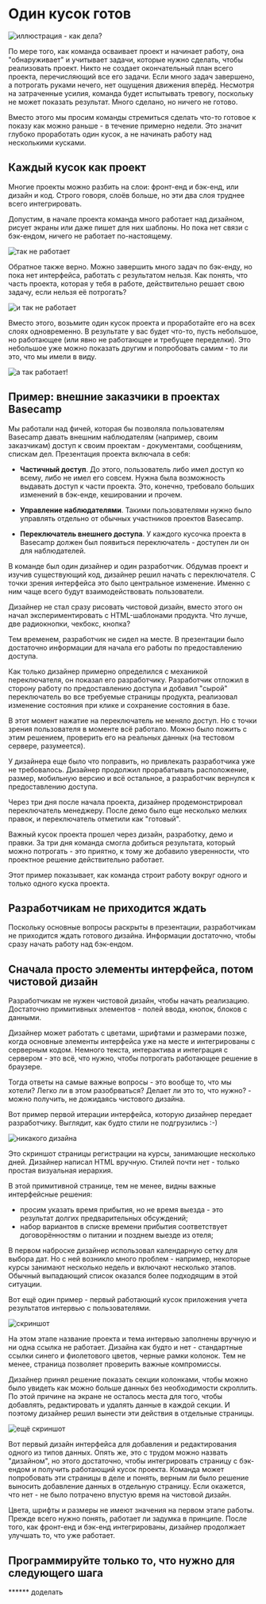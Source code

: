 # Один кусок готов

![иллюстрация - как дела?](https://basecamp.com/assets/books/shapeup/3.2/intro_cartoon-2c91ce2d0578468d323214fbc95cf42d8ca17b0030895263b15ac829d3a0af1d.png)

По мере того, как команда осваивает проект и начинает работу, она "обнаруживает" и учитывает задачи, которые нужно сделать, чтобы реализовать проект. Никто не создает окончательный план всего проекта, перечисляющий все его задачи. Если много задач завершено, а потрогать руками нечего, нет ощущения движения вперёд. Несмотря на затраченные усилия, команда будет испытывать тревогу, поскольку не может показать результат. Много сделано, но ничего не готово.

Вместо этого мы просим команды стремиться сделать что-то готовое к показу как можно раньше - в течение примерно недели. Это значит глубоко проработать один кусок, а не начинать работу над несколькими кусками.

## Каждый кусок как проект

Многие проекты можно разбить на слои: фронт-енд и бэк-енд, или дизайн и код. Строго говоря, слоёв больше, но эти два слоя труднее всего интегрировать.

Допустим, в начале проекта команда много работает над дизайном, рисует экраны или даже пишет для них шаблоны. Но пока нет связи с бэк-ендом, ничего не работает по-настоящему. 

![так не работает](https://basecamp.com/assets/books/shapeup/3.2/front-end_only-91147b9b144a224f146ec3f184ac4aa2bc583490e3e6bc847947d123cae7ea3c.png)

Обратное также верно. Можно завершить много задач по бэк-енду, но пока нет интерфейса, работать с результатом нельзя. Как понять, что часть проекта, которая у тебя в работе, действительно решает свою задачу, если нельзя её потрогать?

![и так не работает](https://basecamp.com/assets/books/shapeup/3.2/back-end_only-e8b9580807d4b4b50a31627b20d37c1dcf90c55b1f0cc20d5ab88f25888b6bf6.png)

Вместо этого, возьмите один кусок проекта и проработайте его на всех слоях одновременно. В результате у вас будет что-то, пусть небольшое, но работающее (или явно не работающее и требущее переделки). Это небольшое уже можно показать другим и попробовать самим - то ли это, что мы имели в виду.

![а так работает!](https://basecamp.com/assets/books/shapeup/3.2/one_slice-4cbcdda1a5cdc1b2bdc9bf7bd023cc0c5af666c5857c6e7d32650d9229a81cf0.png)

## Пример: внешние заказчики в проектах Basecamp

Мы работали над фичей, которая бы позволяла пользователям Basecamp давать внешним наблюдателям (например, своим заказчикам) доступ к своим проектам - документами, сообщениям, спискам дел. Презентация проекта включала в себя:

* **Частичный доступ**. До этого, пользователь либо имел доступ ко всему, либо не имел его совсем. Нужна была возможность выдавать доступ к части проекта. Это, конечно, требовало больших изменений в бэк-енде, кешировании и прочем.

* **Управление наблюдателями**. Такими пользователями нужно было управлять отдельно от обычных участников проектов Basecamp.

* **Переключатель внешнего доступа**. У каждого кусочка проекта в Basecamp должен был появиться переключатель - доступен ли он для наблюдателей.

В команде был один дизайнер и один разработчик. Обдумав проект и изучив существующий код, дизайнер решил начать с переключателя. С точки зрения интерфейса это было центральное изменение. Именно с ним чаще всего будут взаимодействовать пользователи.

Дизайнер не стал сразу рисовать чистовой дизайн, вместо этого он начал экспериментировать с HTML-шаблонами продукта. Что лучше, две радиокнопки, чекбокс, кнопка?

Тем временем, разработчик не сидел на месте. В презентации было достаточно информации для начала его работы по предоставлению доступа.

Как только дизайнер примерно определился с механикой переключателя, он показал его разработчику. Разработчик отложил в сторону работу по предоставлению доступа и добавил "сырой" переключатель во все требуемые страницы продукта, реализовал изменение состояния при клике и сохранение состояния в базе.

В этот момент нажатие на переключатель не меняло доступ. Но с точки зрения пользователя в моменте всё работало. Можно было пожить с этим решением, проверить его на реальных данных (на тестовом сервере, разумеется).

У дизайнера еще было что поправить, но привлекать разработчика уже не требовалось. Дизайнер продолжил прорабатывать расположение, размер, мобильную версию и всё остальное, а разработчик вернулся к предоставлению доступа.

Через три дня после начала проекта, дизайнер продемонстрировал переключатель менеджеру. После демо было еще несколько мелких правок, и переключатель отметили как "готовый". 

Важный кусок проекта прошел через дизайн, разработку, демо и правки. За три дня команда смогла добиться результата, который можно потрогать - это приятно, к тому же добавило уверенности, что проектное решение действительно работает.

Этот пример показывает, как команда строит работу вокруг одного и только одного куска проекта.

## Разработчикам не приходится ждать

Поскольку основные вопросы раскрыты в презентации, разработчикам не приходится ждать готового дизайна. Информации достаточно, чтобы сразу начать работу над бэк-ендом.

## Сначала просто элементы интерфейса, потом чистовой дизайн

Разработчикам не нужен чистовой дизайн, чтобы начать реализацию. Достаточно примитивных элементов - полей ввода, кнопок, блоков с данными. 

Дизайнер может работать с цветами, шрифтами и размерами позже, когда основные элементы интерфейса уже на месте и интегрированы с серверным кодом. Немного текста, интерактива и интеграция с сервером - это всё, что нужно, чтобы потрогать работающее решение в браузере.

Тогда ответы на самые важные вопросы - это вообще то, что мы хотели? Легко ли в этом разобрваться? Делает ли это то, что нужно? - можно получить, не дожидаясь чистового дизайна.

Вот пример первой итерации интерфейса, которую дизайнер передает разработчику. Выглядит, как будто стили не подгрузились :-)

![никакого дизайна](https://basecamp.com/assets/books/shapeup/3.2/affordances_first-da6f456fef0a4f777495bf1a99b8a66a76598919c1838e919bf1e707eac0019c.png)

Это скриншот страницы регистрации на курсы, занимающие несколько дней. Дизайнер написал HTML вручную. Стилей почти нет - только простая визуальная иерархия.

В этой примитивной странице, тем не менее, видны важные интерфейсные решения:

* просим указать время прибытия, но не время выезда - это результат долгих предварительных обсуждений;
* набор вариантов в списке времени прибытия соответствует договорённостям о питании и позднем выезде из отеля;

В первом наброске дизайнер использовал календарную сетку для выбора дат. Но с ней возникло много проблем - например, некоторые курсы занимают несколько недель и включают несколько этапов. Обычный выпадающий список оказался более подходящим в этой ситуации.

Вот ещё один пример - первый работающий кусок приложения учета результатов интервью с пользователями.

![скриншот](https://basecamp.com/assets/books/shapeup/3.2/treehouse_story-602f74d12c548ce957ce0746e3765f3e663a654d967c670d8cec1ec452e20d2e.png)

На этом этапе название проекта и тема интервью заполнены вручную и ни одна ссылка не работает. Дизайна как будто и нет - стандартные ссылки синего и фиолетового цветов, черные рамки колонок. Тем не менее, страница позволяет проверить важные компромиссы.

Дизайнер принял решение показать секции колонками, чтобы можно было увидеть как можно больше данных без необходимости скроллить. По этой причине на экране не осталось места для того, чтобы добавлять, редактировать и удалять данные в каждой секции. И поэтому дизайнер решил вынести эти действия в отдельные страницы.

![ещё скриншот](https://basecamp.com/assets/books/shapeup/3.2/treehouse_pulls-c0044de294f1af4a45224a55414e98e14e22b73531a700d44e398fb1bd4d5350.png)

Вот первый дизайн интерфейса для добавления и редактирования одного из типов данных. Опять же, это с трудом можно назвать "дизайном", но этого достаточно, чтобы интегрировать страницу с бэк-ендом и получить работающий кусок проекта. Команда может попробовать эти страницы в деле и понять, верным ли было решение выносить добавление данных в отдельную страницу. Если окажется, что нет - не было потрачено впустую время на чистовой дизайн.

Цвета, шрифты и размеры не имеют значения на первом этапе работы. Прежде всего нужно понять, работает ли задумка в принципе. После того, как фронт-енд и бэк-енд интегрированы, дизайнер продолжает улучшать то, что уже работает.

## Программируйте только то, что нужно для следующего шага

****** доделать